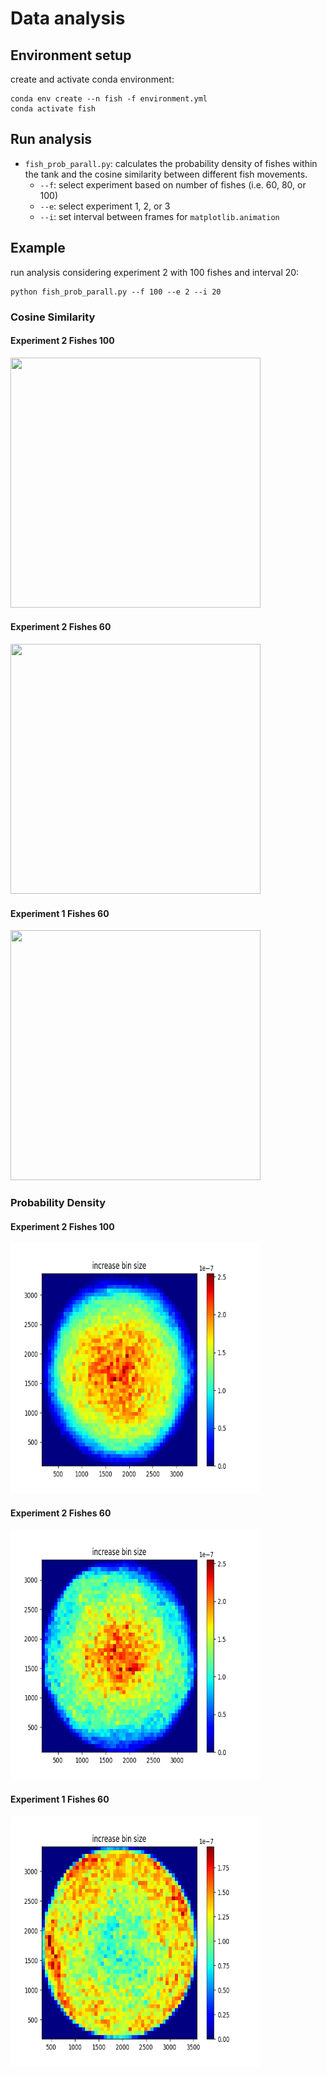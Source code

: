 # Data analysis

## Environment setup
create and activate conda environment:
```{r}
conda env create --n fish -f environment.yml 
conda activate fish
```

## Run analysis
* `fish_prob_parall.py`: calculates the probability density of fishes within the tank and the cosine similarity between different fish movements.
  * `--f`: select experiment based on number of fishes (i.e. 60, 80, or 100)
  * `--e`: select experiment 1, 2, or 3
  * `--i`: set interval between frames for `matplotlib.animation`

## Example
run analysis considering experiment 2 with 100 fishes and interval 20:
```{r}
python fish_prob_parall.py --f 100 --e 2 --i 20
```

### Cosine Similarity
#### Experiment 2 Fishes 100
<img src="./gif/cos_f100_e2.gif" width="400" height="400">

#### Experiment 2 Fishes 60
<img src="./gif/cos_f60_e2.gif" width="400" height="400">

#### Experiment 1 Fishes 60
<img src="./gif/cos_f60_e1.gif" width="400" height="400">

### Probability Density
#### Experiment 2 Fishes 100
<img src="./img/Fig_f100_e2.png" width="400" height="400">

#### Experiment 2 Fishes 60
<img src="./img/Fig_f60_e2.png" width="400" height="400">

#### Experiment 1 Fishes 60
<img src="./img/Fig_f60_e1.png" width="400" height="400">

